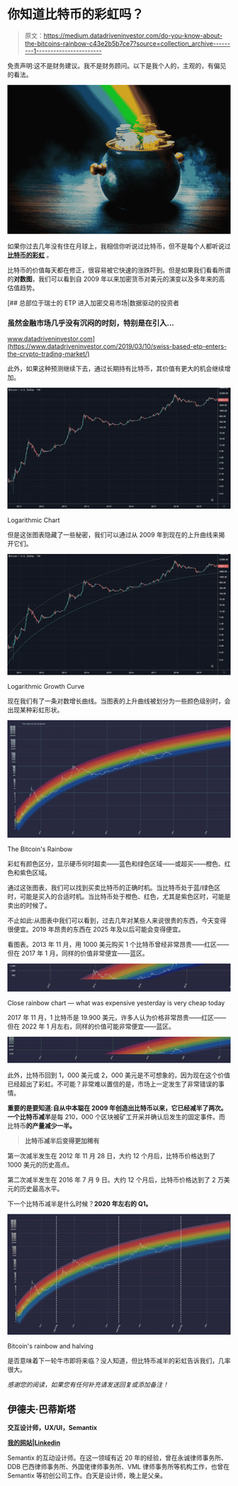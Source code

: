 # 你知道比特币的彩虹吗？

> 原文：<https://medium.datadriveninvestor.com/do-you-know-about-the-bitcoins-rainbow-c43e2b5b7ce7?source=collection_archive---------1----------------------->

免责声明:这不是财务建议。我不是财务顾问。以下是我个人的，主观的，有偏见的看法。

![](img/0665a12b6f19649a7b54a6e369f57e70.png)

如果你过去几年没有住在月球上，我相信你听说过比特币，但不是每个人都听说过 [**比特币的彩虹**](https://www.moonmath.win/) 。

比特币的价值每天都在修正，很容易被它快速的涨跌吓到。但是如果我们看看所谓的**对数图**，我们可以看到自 2009 年以来加密货币对美元的演变以及多年来的高估值趋势。

[](https://www.datadriveninvestor.com/2019/03/10/swiss-based-etp-enters-the-crypto-trading-market/) [## 总部位于瑞士的 ETP 进入加密交易市场|数据驱动的投资者

### 虽然金融市场几乎没有沉闷的时刻，特别是在引入…

www.datadriveninvestor.com](https://www.datadriveninvestor.com/2019/03/10/swiss-based-etp-enters-the-crypto-trading-market/) 

此外，如果这种预测继续下去，通过长期持有比特币，其价值有更大的机会继续增加。

![](img/21f0b3de973bb091d4f6a9e0fc6a6828.png)

Logarithmic Chart

但是这张图表隐藏了一些秘密，我们可以通过从 2009 年到现在的上升曲线来揭开它们。

![](img/7f33c5f3053e5ab8576095ec2f6f19fd.png)

Logarithmic Growth Curve

现在我们有了一条对数增长曲线。当图表的上升曲线被划分为一些颜色级别时，会出现某种彩虹形状。

![](img/b07c5381e01c28ff13f9e7b602a0dfee.png)

The Bitcoin's Rainbow

彩虹有颜色区分，显示硬币何时超卖——蓝色和绿色区域——或超买——橙色、红色和紫色区域。

通过这张图表，我们可以找到买卖比特币的正确时机。当比特币处于蓝/绿色区时，可能是买入的合适时机。当比特币处于橙色、红色，尤其是紫色区时，可能是卖出的时候了。

不止如此:从图表中我们可以看到，过去几年对某些人来说很贵的东西，今天变得很便宜。2019 年昂贵的东西在 2025 年及以后可能会变得便宜。

看图表。2013 年 11 月，用 1000 美元购买 1 个比特币曾经非常昂贵——红区——但在 2017 年 1 月，同样的价值非常便宜——蓝区。

![](img/17b63bda258431ea7ddd64895e751b03.png)

Close rainbow chart — what was expensive yesterday is very cheap today

2017 年 11 月，1 比特币是 19.900 美元，许多人认为价格非常昂贵——红区——但在 2022 年 1 月左右，同样的价值可能非常便宜——蓝区。

![](img/49ebd147f03d8a294f38341d3102303e.png)

此外，比特币回到 1，000 美元或 2，000 美元是不可想象的，因为现在这个价值已经超出了彩虹。不可能？非常难以置信的是，市场上一定发生了非常错误的事情。

**重要的是要知道:**自从中本聪在 2009 年创造出比特币以来，它已经减半了两次。一个**比特币减半**是每 210，000 个区块被矿工开采并确认后发生的固定事件。而比特币**的产量减少一半。**

> **比特币减半后变得更加稀有**

第一次减半发生在 2012 年 11 月 28 日，大约 12 个月后，比特币价格达到了 1000 美元的历史高点。

第二次减半发生在 2016 年 7 月 9 日。大约 12 个月后，比特币价格达到了 2 万美元的历史最高水平。

下一个比特币减半是什么时候？**2020 年左右的 Q1。**

![](img/b2e46bcc2c4afe20d82aae5ccd0e67d5.png)

Bitcoin's rainbow and halving

是否意味着下一轮牛市即将来临？没人知道，但比特币减半的彩虹告诉我们，几率很大。

*感谢您的阅读，如果您有任何补充请发送回复或添加备注！*

## **伊德夫·巴蒂斯塔**

**交互设计师，UX/UI，Semantix**

[**我的网站**](http://www.idevabatista.com)**|**[**Linkedin**](https://www.linkedin.com/in/idevabatista/)

Semantix 的互动设计师。在这一领域有近 20 年的经验，曾在永诚律师事务所、DDB 巴西律师事务所、外国佬律师事务所、VML 律师事务所等机构工作，也曾在 Semantix 等初创公司工作。白天是设计师，晚上是父亲。